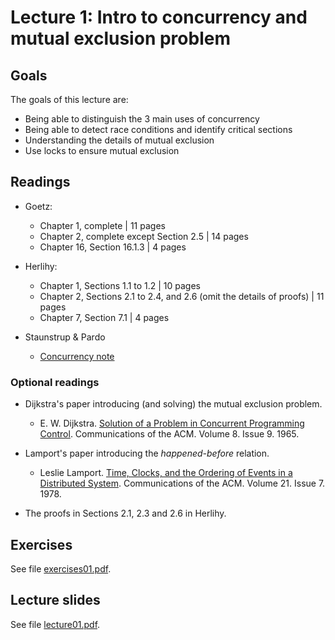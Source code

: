 # Lecture 1: Intro to concurrency and mutual exclusion problem

## Goals

The goals of this lecture are:

* Being able to distinguish the 3 main uses of concurrency
* Being able to detect race conditions and identify critical sections
* Understanding the details of mutual exclusion
* Use locks to ensure mutual exclusion

## Readings 

* Goetz:
  * Chapter 1, complete | 11 pages
  * Chapter 2, complete except Section 2.5 | 14 pages
  * Chapter 16, Section 16.1.3 | 4 pages
  
* Herlihy:
  * Chapter 1, Sections 1.1 to 1.2 | 10 pages
  * Chapter 2, Sections 2.1 to 2.4, and 2.6 (omit the details of proofs) | 11 pages
  * Chapter 7, Section 7.1 | 4 pages

* Staunstrup & Pardo
  * [Concurrency note](concurrencyNotes/concurrencyPCPP.pdf)
  
### Optional readings

* Dijkstra's paper introducing (and solving) the mutual exclusion problem.
  * E. W. Dijkstra. [Solution of a Problem in Concurrent  Programming  Control](https://dl-acm-org.ep.ituproxy.kb.dk/doi/pdf/10.1145/365559.365617). Communications of the ACM. Volume 8. Issue 9. 1965.

* Lamport's paper introducing the _happened-before_ relation.
  * Leslie Lamport. [Time, Clocks, and the Ordering of Events in a Distributed System](https://www.microsoft.com/en-us/research/uploads/prod/2016/12/Time-Clocks-and-the-Ordering-of-Events-in-a-Distributed-System.pdf). Communications of the ACM. Volume 21. Issue 7. 1978.
  
* The proofs in Sections 2.1, 2.3 and 2.6 in Herlihy.

## Exercises

See file [exercises01.pdf](exercises01.pdf).

## Lecture slides

See file [lecture01.pdf](lecture01.pdf).
